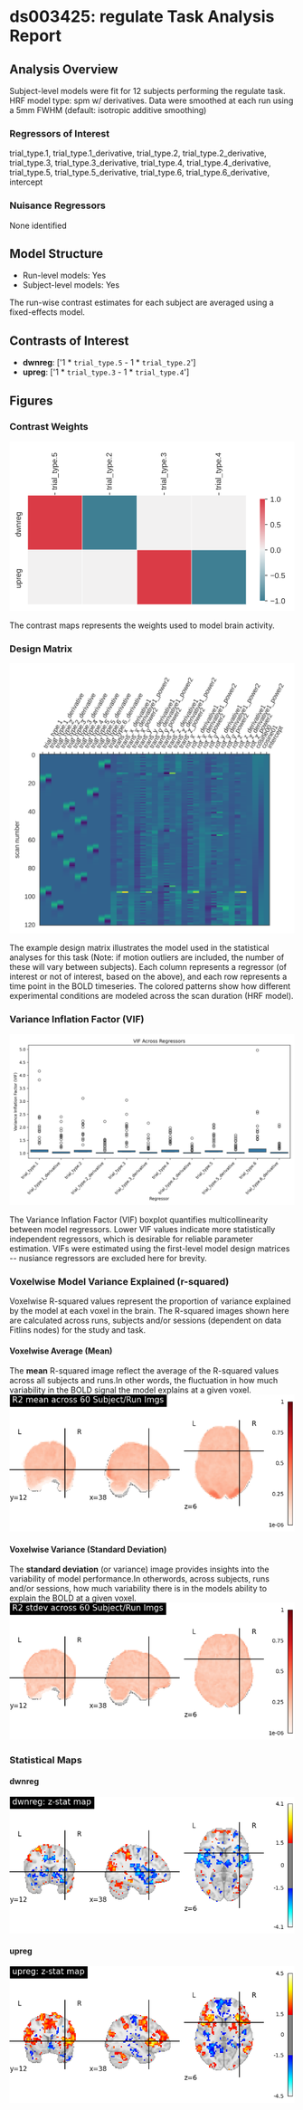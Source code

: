 # ds003425: regulate Task Analysis Report
## Analysis Overview
Subject-level models were fit for 12 subjects performing the regulate task.
HRF model type: spm w/ derivatives. Data were smoothed at each run using a 5mm FWHM (default: isotropic additive smoothing)
### Regressors of Interest
trial_type.1, trial_type.1_derivative, trial_type.2, trial_type.2_derivative, trial_type.3, trial_type.3_derivative, trial_type.4, trial_type.4_derivative, trial_type.5, trial_type.5_derivative, trial_type.6, trial_type.6_derivative, intercept
### Nuisance Regressors
None identified
## Model Structure
- Run-level models: Yes
- Subject-level models: Yes

The run-wise contrast estimates for each subject are averaged using a fixed-effects model.
## Contrasts of Interest
- **dwnreg**: ['1 * `trial_type.5` - 1 * `trial_type.2`']
- **upreg**: ['1 * `trial_type.3` - 1 * `trial_type.4`']

## Figures

### Contrast Weights
![Contrast Weight](./imgs/ds003425_task-regulate_contrast-matrix.svg)

The contrast maps represents the weights used to model brain activity.

### Design Matrix
![Design Matrix](./imgs/ds003425_task-regulate_design-matrix.svg)

The example design matrix illustrates the model used in the statistical analyses for this task (Note: if motion outliers are included, the number of these will vary between subjects). Each column represents a regressor (of interest or not of interest, based on the above), and each row represents a time point in the BOLD timeseries. The colored patterns show how different experimental conditions are modeled across the scan duration (HRF model).

### Variance Inflation Factor (VIF)
![VIF Distribution](./imgs/ds003425_task-regulate_vif-boxplot.png)

The Variance Inflation Factor (VIF) boxplot quantifies multicollinearity between model regressors. Lower VIF values indicate more statistically independent regressors, which is desirable for reliable parameter estimation. VIFs were estimated using the first-level model design matrices -- nusiance regressors are excluded here for brevity.

### Voxelwise Model Variance Explained (r-squared)
Voxelwise R-squared values represent the proportion of variance explained by the model at each voxel in the brain. The R-squared images shown here are calculated across runs, subjects and/or sessions (dependent on data Fitlins nodes) for the study and task.

#### Voxelwise Average (Mean)
The **mean** R-squared image reflect the average of the R-squared values across all subjects and runs.In other words, the fluctuation in how much variability in the BOLD signal the model explains at a given voxel.
![R Square](./imgs/ds003425_task-regulate_rsquare-mean.png)

#### Voxelwise Variance (Standard Deviation)
The **standard deviation** (or variance) image provides insights into the variability of model performance.In otherwords, across subjects, runs and/or sessions, how much variability there is in the models ability to explain the BOLD at a given voxel.
![R Square](./imgs/ds003425_task-regulate_rsquare-std.png)

### Statistical Maps

#### dwnreg
![dwnreg Map](./imgs/ds003425_task-regulate_contrast-dwnreg_map.png)

#### upreg
![upreg Map](./imgs/ds003425_task-regulate_contrast-upreg_map.png)
